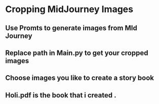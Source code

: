 # Cropping MidJourney Images

## Use Promts to generate images from MId Journey

## Replace path in Main.py to get your cropped images 

## Choose images you like to create a story book 

## Holi.pdf is the book that i created . 
